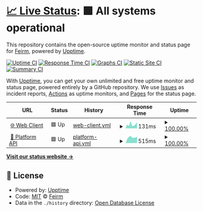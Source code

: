 # [📈 Live Status](https://status.feirm.com): <!--live status--> **🟩 All systems operational**

This repository contains the open-source uptime monitor and status page for [Feirm](https://feirm.com), powered by [Upptime](https://github.com/upptime/upptime).

[![Uptime CI](https://github.com/feirm/status/workflows/Uptime%20CI/badge.svg)](https://github.com/feirm/status/actions?query=workflow%3A%22Uptime+CI%22)
[![Response Time CI](https://github.com/feirm/status/workflows/Response%20Time%20CI/badge.svg)](https://github.com/feirm/status/actions?query=workflow%3A%22Response+Time+CI%22)
[![Graphs CI](https://github.com/feirm/status/workflows/Graphs%20CI/badge.svg)](https://github.com/feirm/status/actions?query=workflow%3A%22Graphs+CI%22)
[![Static Site CI](https://github.com/feirm/status/workflows/Static%20Site%20CI/badge.svg)](https://github.com/feirm/status/actions?query=workflow%3A%22Static+Site+CI%22)
[![Summary CI](https://github.com/feirm/status/workflows/Summary%20CI/badge.svg)](https://github.com/feirm/status/actions?query=workflow%3A%22Summary+CI%22)

With [Upptime](https://upptime.js.org), you can get your own unlimited and free uptime monitor and status page, powered entirely by a GitHub repository. We use [Issues](https://github.com/feirm/status/issues) as incident reports, [Actions](https://github.com/feirm/status/actions) as uptime monitors, and [Pages](https://status.feirm.com) for the status page.

<!--start: status pages-->
<!-- This summary is generated by Upptime (https://github.com/upptime/upptime) -->
<!-- Do not edit this manually, your changes will be overwritten -->
<!-- prettier-ignore -->
| URL | Status | History | Response Time | Uptime |
| --- | ------ | ------- | ------------- | ------ |
| <img alt="" src="https://favicons.githubusercontent.com/feirm.com" height="13"> [🌐 Web Client](https://feirm.com) | 🟩 Up | [web-client.yml](https://github.com/feirm/status/commits/HEAD/history/web-client.yml) | <details><summary><img alt="Response time graph" src="./graphs/web-client/response-time-week.png" height="20"> 131ms</summary><br><a href="https://status.feirm.com/history/web-client"><img alt="Response time 164" src="https://img.shields.io/endpoint?url=https%3A%2F%2Fraw.githubusercontent.com%2Ffeirm%2Fstatus%2FHEAD%2Fapi%2Fweb-client%2Fresponse-time.json"></a><br><a href="https://status.feirm.com/history/web-client"><img alt="24-hour response time 202" src="https://img.shields.io/endpoint?url=https%3A%2F%2Fraw.githubusercontent.com%2Ffeirm%2Fstatus%2FHEAD%2Fapi%2Fweb-client%2Fresponse-time-day.json"></a><br><a href="https://status.feirm.com/history/web-client"><img alt="7-day response time 131" src="https://img.shields.io/endpoint?url=https%3A%2F%2Fraw.githubusercontent.com%2Ffeirm%2Fstatus%2FHEAD%2Fapi%2Fweb-client%2Fresponse-time-week.json"></a><br><a href="https://status.feirm.com/history/web-client"><img alt="30-day response time 142" src="https://img.shields.io/endpoint?url=https%3A%2F%2Fraw.githubusercontent.com%2Ffeirm%2Fstatus%2FHEAD%2Fapi%2Fweb-client%2Fresponse-time-month.json"></a><br><a href="https://status.feirm.com/history/web-client"><img alt="1-year response time 164" src="https://img.shields.io/endpoint?url=https%3A%2F%2Fraw.githubusercontent.com%2Ffeirm%2Fstatus%2FHEAD%2Fapi%2Fweb-client%2Fresponse-time-year.json"></a></details> | <details><summary><a href="https://status.feirm.com/history/web-client">100.00%</a></summary><a href="https://status.feirm.com/history/web-client"><img alt="All-time uptime 99.97%" src="https://img.shields.io/endpoint?url=https%3A%2F%2Fraw.githubusercontent.com%2Ffeirm%2Fstatus%2FHEAD%2Fapi%2Fweb-client%2Fuptime.json"></a><br><a href="https://status.feirm.com/history/web-client"><img alt="24-hour uptime 100.00%" src="https://img.shields.io/endpoint?url=https%3A%2F%2Fraw.githubusercontent.com%2Ffeirm%2Fstatus%2FHEAD%2Fapi%2Fweb-client%2Fuptime-day.json"></a><br><a href="https://status.feirm.com/history/web-client"><img alt="7-day uptime 100.00%" src="https://img.shields.io/endpoint?url=https%3A%2F%2Fraw.githubusercontent.com%2Ffeirm%2Fstatus%2FHEAD%2Fapi%2Fweb-client%2Fuptime-week.json"></a><br><a href="https://status.feirm.com/history/web-client"><img alt="30-day uptime 100.00%" src="https://img.shields.io/endpoint?url=https%3A%2F%2Fraw.githubusercontent.com%2Ffeirm%2Fstatus%2FHEAD%2Fapi%2Fweb-client%2Fuptime-month.json"></a><br><a href="https://status.feirm.com/history/web-client"><img alt="1-year uptime 99.97%" src="https://img.shields.io/endpoint?url=https%3A%2F%2Fraw.githubusercontent.com%2Ffeirm%2Fstatus%2FHEAD%2Fapi%2Fweb-client%2Fuptime-year.json"></a></details>
| <img alt="" src="https://favicons.githubusercontent.com/api.feirm.com" height="13"> [🔗 Platform API](https://api.feirm.com) | 🟩 Up | [platform-api.yml](https://github.com/feirm/status/commits/HEAD/history/platform-api.yml) | <details><summary><img alt="Response time graph" src="./graphs/platform-api/response-time-week.png" height="20"> 515ms</summary><br><a href="https://status.feirm.com/history/platform-api"><img alt="Response time 475" src="https://img.shields.io/endpoint?url=https%3A%2F%2Fraw.githubusercontent.com%2Ffeirm%2Fstatus%2FHEAD%2Fapi%2Fplatform-api%2Fresponse-time.json"></a><br><a href="https://status.feirm.com/history/platform-api"><img alt="24-hour response time 559" src="https://img.shields.io/endpoint?url=https%3A%2F%2Fraw.githubusercontent.com%2Ffeirm%2Fstatus%2FHEAD%2Fapi%2Fplatform-api%2Fresponse-time-day.json"></a><br><a href="https://status.feirm.com/history/platform-api"><img alt="7-day response time 515" src="https://img.shields.io/endpoint?url=https%3A%2F%2Fraw.githubusercontent.com%2Ffeirm%2Fstatus%2FHEAD%2Fapi%2Fplatform-api%2Fresponse-time-week.json"></a><br><a href="https://status.feirm.com/history/platform-api"><img alt="30-day response time 501" src="https://img.shields.io/endpoint?url=https%3A%2F%2Fraw.githubusercontent.com%2Ffeirm%2Fstatus%2FHEAD%2Fapi%2Fplatform-api%2Fresponse-time-month.json"></a><br><a href="https://status.feirm.com/history/platform-api"><img alt="1-year response time 475" src="https://img.shields.io/endpoint?url=https%3A%2F%2Fraw.githubusercontent.com%2Ffeirm%2Fstatus%2FHEAD%2Fapi%2Fplatform-api%2Fresponse-time-year.json"></a></details> | <details><summary><a href="https://status.feirm.com/history/platform-api">100.00%</a></summary><a href="https://status.feirm.com/history/platform-api"><img alt="All-time uptime 100.00%" src="https://img.shields.io/endpoint?url=https%3A%2F%2Fraw.githubusercontent.com%2Ffeirm%2Fstatus%2FHEAD%2Fapi%2Fplatform-api%2Fuptime.json"></a><br><a href="https://status.feirm.com/history/platform-api"><img alt="24-hour uptime 100.00%" src="https://img.shields.io/endpoint?url=https%3A%2F%2Fraw.githubusercontent.com%2Ffeirm%2Fstatus%2FHEAD%2Fapi%2Fplatform-api%2Fuptime-day.json"></a><br><a href="https://status.feirm.com/history/platform-api"><img alt="7-day uptime 100.00%" src="https://img.shields.io/endpoint?url=https%3A%2F%2Fraw.githubusercontent.com%2Ffeirm%2Fstatus%2FHEAD%2Fapi%2Fplatform-api%2Fuptime-week.json"></a><br><a href="https://status.feirm.com/history/platform-api"><img alt="30-day uptime 100.00%" src="https://img.shields.io/endpoint?url=https%3A%2F%2Fraw.githubusercontent.com%2Ffeirm%2Fstatus%2FHEAD%2Fapi%2Fplatform-api%2Fuptime-month.json"></a><br><a href="https://status.feirm.com/history/platform-api"><img alt="1-year uptime 100.00%" src="https://img.shields.io/endpoint?url=https%3A%2F%2Fraw.githubusercontent.com%2Ffeirm%2Fstatus%2FHEAD%2Fapi%2Fplatform-api%2Fuptime-year.json"></a></details>

<!--end: status pages-->

[**Visit our status website →**](https://status.feirm.com)

## 📄 License

- Powered by: [Upptime](https://github.com/upptime/upptime)
- Code: [MIT](./LICENSE) © [Feirm](https://feirm.com)
- Data in the `./history` directory: [Open Database License](https://opendatacommons.org/licenses/odbl/1-0/)
